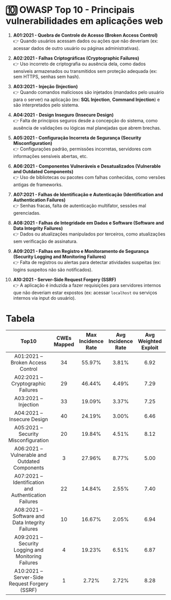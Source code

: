 # 🔟 **OWASP Top 10 - Principais vulnerabilidades em aplicações web**

1. **A01:2021 - Quebra de Controle de Acesso (Broken Access Control)**  
    👉 Quando usuários acessam dados ou ações que não deveriam (ex: acessar dados de outro usuário ou páginas administrativas).

2. **A02:2021 - Falhas Criptográficas (Cryptographic Failures)**  
    👉 Uso incorreto de criptografia ou ausência dela, como dados sensíveis armazenados ou transmitidos sem proteção adequada (ex: sem HTTPS, senhas sem hash).

3. **A03:2021 - Injeção (Injection)**  
    👉 Quando comandos maliciosos são injetados (mandados pelo usuário para o server) na aplicação (ex: **SQL Injection**, **Command Injection**) e são interpretados pelo sistema.

4. **A04:2021 - Design Inseguro (Insecure Design)**  
    👉 Falta de princípios seguros desde a concepção do sistema, como ausência de validações ou lógicas mal planejadas que abrem brechas.

5. **A05:2021 - Configuração Incorreta de Segurança (Security Misconfiguration)**  
    👉 Configurações padrão, permissões incorretas, servidores com informações sensíveis abertas, etc.

6. **A06:2021 - Componentes Vulneráveis e Desatualizados (Vulnerable and Outdated Components)**  
    👉 Uso de bibliotecas ou pacotes com falhas conhecidas, como versões antigas de frameworks.

7. **A07:2021 - Falhas de Identificação e Autenticação (Identification and Authentication Failures)**  
    👉 Senhas fracas, falta de autenticação multifator, sessões mal gerenciadas.

8. **A08:2021 - Falhas de Integridade em Dados e Software (Software and Data Integrity Failures)**  
    👉 Dados ou atualizações manipulados por terceiros, como atualizações sem verificação de assinatura.

9. **A09:2021 - Falhas em Registro e Monitoramento de Segurança (Security Logging and Monitoring Failures)**  
    👉 Falta de registros ou alertas para detectar atividades suspeitas (ex: logins suspeitos não são notificados).

10. **A10:2021 - Server-Side Request Forgery (SSRF)**  
    👉 A aplicação é induzida a fazer requisições para servidores internos que não deveriam estar expostos (ex: acessar `localhost` ou serviços internos via input do usuário).

# Tabela

|                         Top10                         | CWEs Mapped | Max Incidence Rate | Avg Incidence Rate | Avg Weighted Exploit | Avg Weighted Impact | Max Coverage | Avg Coverage | Total Occurrences | Total CVEs |
|:-----------------------------------------------------:|:-----------:|:------------------:|:------------------:|:--------------------:|:-------------------:|:------------:|:------------:|:-----------------:|:----------:|
| A01:2021 – Broken Access Control                      |      34     |       55.97%       |        3.81%       |         6.92         |         5.93        |    94.55%    |    47.72%    |      318,487      |   19,013   |
| A02:2021 – Cryptographic Failures                     |      29     |       46.44%       |        4.49%       |         7.29         |         6.81        |    79.33%    |    34.85%    |      233,788      |    3,075   |
| A03:2021 – Injection                                  |      33     |       19.09%       |        3.37%       |         7.25         |         7.15        |    94.04%    |    47.90%    |      274,228      |   32,078   |
| A04:2021 – Insecure Design                            |      40     |       24.19%       |        3.00%       |         6.46         |         6.78        |    77.25%    |    42.51%    |      262,407      |    2,691   |
| A05:2021 – Security Misconfiguration                  |      20     |       19.84%       |        4.51%       |         8.12         |         6.56        |    89.58%    |    44.84%    |      208,387      |     789    |
| A06:2021 – Vulnerable and Outdated Components         |      3      |       27.96%       |        8.77%       |         5.00         |         5.00        |    51.78%    |    22.47%    |       30,457      |      0     |
| A07:2021 – Identification and Authentication Failures |      22     |       14.84%       |        2.55%       |         7.40         |         6.50        |    79.51%    |    45.72%    |      132,195      |    3,897   |
| A08:2021 – Software and Data Integrity Failures       |      10     |       16.67%       |        2.05%       |         6.94         |         7.94        |    75.04%    |    45.35%    |       47,972      |    1,152   |
| A09:2021 – Security Logging and Monitoring Failures   |      4      |       19.23%       |        6.51%       |         6.87         |         4.99        |    53.67%    |    39.97%    |       53,615      |     242    |
| A10:2021 – Server-Side Request Forgery (SSRF)         |      1      |        2.72%       |        2.72%       |         8.28         |         6.72        |    67.72%    |    67.72%    |       9,503       |     385    |
